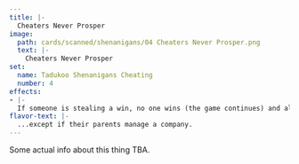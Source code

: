 ```yaml
---
title: |-
  Cheaters Never Prosper
image: 
  path: cards/scanned/shenanigans/04 Cheaters Never Prosper.png
  text: |-
    Cheaters Never Prosper
set:
  name: Tadukoo Shenanigans Cheating
  number: 4
effects: 
- |-
  If someone is stealing a win, no one wins (the game continues) and all cards in play and related to the win are destroyed
flavor-text: |-
  ...except if their parents manage a company.
---
```

Some actual info about this thing TBA.
